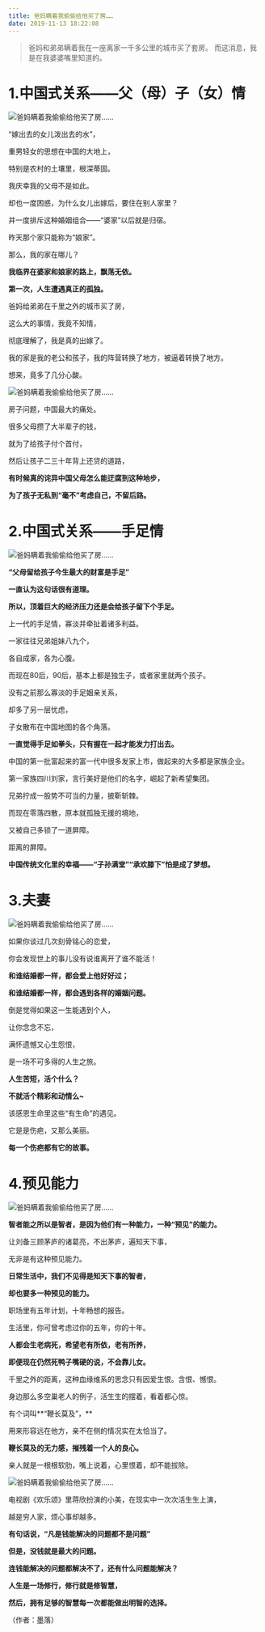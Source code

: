 ```yaml
---
title: 爸妈瞒着我偷偷给他买了房……
date: 2019-11-13 18:22:08
---
```


> 爸妈和弟弟瞒着我在一座离家一千多公里的城市买了套房。 而这消息，我是在我婆婆嘴里知道的。

# 1.中国式关系——父（母）子（女）情

 ![爸妈瞒着我偷偷给他买了房……](http://p1.pstatp.com/large/pgc-image/1527492598456e59d4ea4d1)

 “嫁出去的女儿泼出去的水”，

 重男轻女的思想在中国的大地上，

 特别是农村的土壤里，根深蒂固。

 我庆幸我的父母不是如此。

 却也一度困惑，为什么女儿出嫁后，要住在别人家里？

 并一度排斥这种婚姻组合——“婆家”以后就是归宿。

 昨天那个家只能称为“娘家”。

 那么，我的家在哪儿？

 **我临界在婆家和娘家的路上，飘荡无依。**

 **第一次，人生遭遇真正的孤独。**

 爸妈给弟弟在千里之外的城市买了房，

 这么大的事情，我竟不知情，

 彻底理解了，我是真的出嫁了。

 我的家是我的老公和孩子，我的阵营转换了地方，被逼着转换了地方。

 想来，竟多了几分心酸。

 ![爸妈瞒着我偷偷给他买了房……](http://p3.pstatp.com/large/pgc-image/1527492678129ce46aef7c8)

 房子问题，中国最大的痛处。

 很多父母攒了大半辈子的钱，

 就为了给孩子付个首付，

 然后让孩子二三十年背上还贷的道路，

 **有时候真的诧异中国父母怎么能迂腐到这种地步，**

 **为了孩子无私到“毫不”考虑自己，不留后路。**

# 2.中国式关系——手足情

 ![爸妈瞒着我偷偷给他买了房……](http://p3.pstatp.com/large/pgc-image/1527492713639effc8544d8)

 **“父母留给孩子今生最大的财富是手足”**

 **一直认为这句话很有道理。**

 **所以，顶着巨大的经济压力还是会给孩子留下个手足。**

 上一代的手足情，寡淡并牵扯着诸多利益。

 一家往往兄弟姐妹八九个，

 各自成家，各为心腹。

 而现在80后，90后，基本上都是独生子，或者家里就两个孩子。

 没有之前那么寡淡的手足姻亲关系，

 却多了另一层忧虑，

 子女散布在中国地图的各个角落。

 **一直觉得手足如拳头，只有握在一起才能发力打出去。**

 中国的第一批富起来的富一代中很多发家上市，做起来的大多都是家族企业。

 第一家族四川刘家，言行美好是他们的名字，崛起了新希望集团。

 兄弟拧成一股势不可当的力量，披靳斩棘。

 而现在零落四散，原本就孤独无援的境地，

 又被自己多锁了一道屏障。

 距离的屏障。

 **中国传统文化里的幸福——“子孙满堂”“承欢膝下”怕是成了梦想。**

# 3.夫妻

 ![爸妈瞒着我偷偷给他买了房……](http://p1.pstatp.com/large/pgc-image/1527492896637f232392551)

 如果你谈过几次刻骨铭心的恋爱，

 你会发现世上的事儿没有说谁离开了谁不能活！

 **和谁结婚都一样，都会爱上他好好过；**

 **和谁结婚都一样，都会遇到各样的婚姻问题。**

 倒是觉得如果这一生能遇到个人，

 让你念念不忘，

 满怀遗憾又心生怨恨，

 是一场不可多得的人生之旅。

 **人生苦短，活个什么？**

 **不就活个精彩和动情么~**

 该感恩生命里这些“有生命”的遇见。

 它是是伤疤，又那么美丽。

 **每一个伤疤都有它的故事。**

# 4.预见能力

 ![爸妈瞒着我偷偷给他买了房……](http://p3.pstatp.com/large/pgc-image/15274929543587c311b46bf)

 **智者能之所以是智者，是因为他们有一种能力，一种“预见”的能力。**

 让刘备三顾茅庐的诸葛亮，不出茅庐，遍知天下事，

 无非是有这种预见能力。

 **日常生活中，我们不见得是知天下事的智者，**

 **却也要多一种预见的能力。**

 职场里有五年计划，十年畅想的报告。

 生活里，你可曾考虑过你的五年，你的十年。

 **人都会生老病死，希望老有所依，老有所养，**

 **即便现在仍然死鸭子嘴硬的说，不会靠儿女。**

 千里之外的距离，这种血缘维系的思念只有因爱生恨。含恨、憾恨。

 身边那么多空巢老人的例子，活生生的摆着，看着都心惊。

 有个词叫**“鞭长莫及”，**

 用来形容远在他方，亲不在侧的情况实在太恰当了。

 **鞭长莫及的无力感，摧残着一个人的良心。**

 亲人就是一根根软肋，嘴上说着，心里恨着，却不能拔除。

 ![爸妈瞒着我偷偷给他买了房……](http://p9.pstatp.com/large/pgc-image/15274930397426e41a33531)

 电视剧《欢乐颂》里蒋欣扮演的小美，在现实中一次次活生生上演，

 越是穷人家，烦心事却越多。

 **有句话说，“凡是钱能解决的问题都不是问题”**

 **但是，没钱就是最大的问题。**

 **连钱能解决的问题都解决不了，还有什么问题能解决？**

 **人生是一场修行，修行就是修智慧，**

 **然后，拥有足够的智慧每一次都能做出明智的选择。**

 （作者：墨落）
